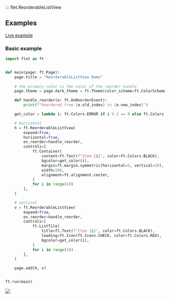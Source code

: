 ::: flet.ReorderableListView

## Examples

[Live example](https://flet-controls-gallery.fly.dev/input/autofillgroup)

### Basic example



```python
import flet as ft


def main(page: ft.Page):
    page.title = "ReorderableListView Demo"
    
    # the primary color is the color of the reorder handle
    page.theme = page.dark_theme = ft.Theme(color_scheme=ft.ColorScheme(primary=ft.Colors.BLUE))

    def handle_reorder(e: ft.OnReorderEvent):
        print(f"Reordered from {e.old_index} to {e.new_index}")

    get_color = lambda i: ft.Colors.ERROR if i % 2 == 0 else ft.Colors.ON_ERROR_CONTAINER

    # horizontal
    h = ft.ReorderableListView(
        expand=True,
        horizontal=True,
        on_reorder=handle_reorder,
        controls=[
            ft.Container(
                content=ft.Text(f"Item {i}", color=ft.Colors.BLACK),
                bgcolor=get_color(i),
                margin=ft.margin.symmetric(horizontal=5, vertical=10),
                width=100,
                alignment=ft.alignment.center,
            )
            for i in range(10)
        ],
    )

    # vertical
    v = ft.ReorderableListView(
        expand=True,
        on_reorder=handle_reorder,
        controls=[
            ft.ListTile(
                title=ft.Text(f"Item {i}", color=ft.Colors.BLACK),
                leading=ft.Icon(ft.Icons.CHECK, color=ft.Colors.RED),
                bgcolor=get_color(i),
            )
            for i in range(10)
        ],
    )

    page.add(h, v)


ft.run(main)
```



<img src="/img/docs/controls/autofillgroup/autofillgroup-example.gif" className="screenshot-40"/>

